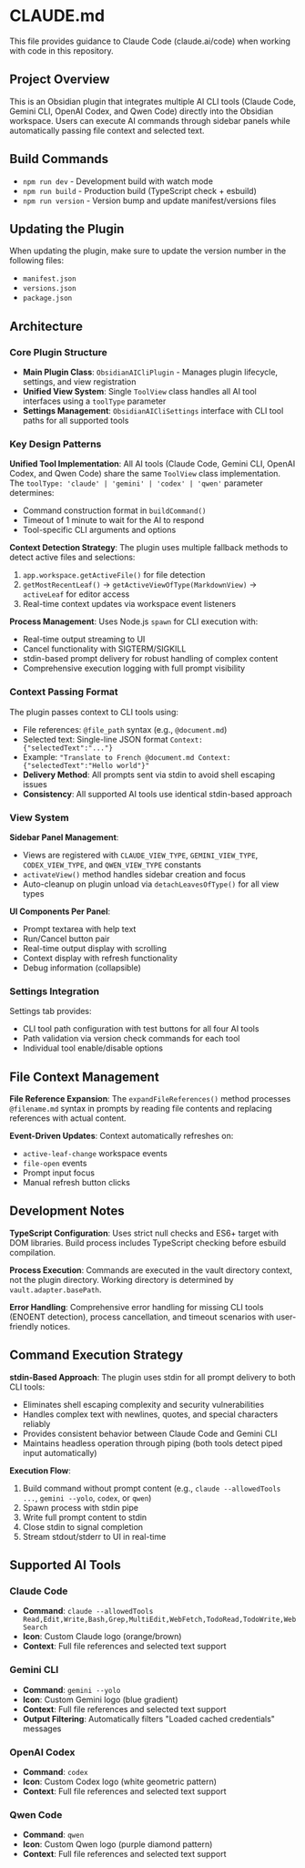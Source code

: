 # CLAUDE.md

This file provides guidance to Claude Code (claude.ai/code) when working with code in this repository.

## Project Overview

This is an Obsidian plugin that integrates multiple AI CLI tools (Claude Code, Gemini CLI, OpenAI Codex, and Qwen Code) directly into the Obsidian workspace. Users can execute AI commands through sidebar panels while automatically passing file context and selected text.

## Build Commands

- `npm run dev` - Development build with watch mode
- `npm run build` - Production build (TypeScript check + esbuild)
- `npm run version` - Version bump and update manifest/versions files

## Updating the Plugin

When updating the plugin, make sure to update the version number in the following files:

- `manifest.json`
- `versions.json`
- `package.json`

## Architecture

### Core Plugin Structure
- **Main Plugin Class**: `ObsidianAICliPlugin` - Manages plugin lifecycle, settings, and view registration
- **Unified View System**: Single `ToolView` class handles all AI tool interfaces using a `toolType` parameter
- **Settings Management**: `ObsidianAICliSettings` interface with CLI tool paths for all supported tools

### Key Design Patterns

**Unified Tool Implementation**: All AI tools (Claude Code, Gemini CLI, OpenAI Codex, and Qwen Code) share the same `ToolView` class implementation. The `toolType: 'claude' | 'gemini' | 'codex' | 'qwen'` parameter determines:
- Command construction format in `buildCommand()`
- Timeout of 1 minute to wait for the AI to respond
- Tool-specific CLI arguments and options

**Context Detection Strategy**: The plugin uses multiple fallback methods to detect active files and selections:
1. `app.workspace.getActiveFile()` for file detection
2. `getMostRecentLeaf()` → `getActiveViewOfType(MarkdownView)` → `activeLeaf` for editor access
3. Real-time context updates via workspace event listeners

**Process Management**: Uses Node.js `spawn` for CLI execution with:
- Real-time output streaming to UI
- Cancel functionality with SIGTERM/SIGKILL
- stdin-based prompt delivery for robust handling of complex content
- Comprehensive execution logging with full prompt visibility

### Context Passing Format

The plugin passes context to CLI tools using:
- File references: `@file_path` syntax (e.g., `@document.md`)
- Selected text: Single-line JSON format `Context: {"selectedText":"..."}`
- Example: `"Translate to French @document.md Context: {"selectedText":"Hello world"}"`
- **Delivery Method**: All prompts sent via stdin to avoid shell escaping issues
- **Consistency**: All supported AI tools use identical stdin-based approach

### View System

**Sidebar Panel Management**:
- Views are registered with `CLAUDE_VIEW_TYPE`, `GEMINI_VIEW_TYPE`, `CODEX_VIEW_TYPE`, and `QWEN_VIEW_TYPE` constants
- `activateView()` method handles sidebar creation and focus
- Auto-cleanup on plugin unload via `detachLeavesOfType()` for all view types

**UI Components Per Panel**:
- Prompt textarea with help text
- Run/Cancel button pair
- Real-time output display with scrolling
- Context display with refresh functionality
- Debug information (collapsible)

### Settings Integration

Settings tab provides:
- CLI tool path configuration with test buttons for all four AI tools
- Path validation via version check commands for each tool
- Individual tool enable/disable options

## File Context Management

**File Reference Expansion**: The `expandFileReferences()` method processes `@filename.md` syntax in prompts by reading file contents and replacing references with actual content.

**Event-Driven Updates**: Context automatically refreshes on:
- `active-leaf-change` workspace events
- `file-open` events  
- Prompt input focus
- Manual refresh button clicks

## Development Notes

**TypeScript Configuration**: Uses strict null checks and ES6+ target with DOM libraries. Build process includes TypeScript checking before esbuild compilation.

**Process Execution**: Commands are executed in the vault directory context, not the plugin directory. Working directory is determined by `vault.adapter.basePath`.

**Error Handling**: Comprehensive error handling for missing CLI tools (ENOENT detection), process cancellation, and timeout scenarios with user-friendly notices.

## Command Execution Strategy

**stdin-Based Approach**: The plugin uses stdin for all prompt delivery to both CLI tools:
- Eliminates shell escaping complexity and security vulnerabilities
- Handles complex text with newlines, quotes, and special characters reliably
- Provides consistent behavior between Claude Code and Gemini CLI
- Maintains headless operation through piping (both tools detect piped input automatically)

**Execution Flow**:
1. Build command without prompt content (e.g., `claude --allowedTools ...`, `gemini --yolo`, `codex`, or `qwen`)
2. Spawn process with stdin pipe
3. Write full prompt content to stdin
4. Close stdin to signal completion
5. Stream stdout/stderr to UI in real-time

## Supported AI Tools

### Claude Code
- **Command**: `claude --allowedTools Read,Edit,Write,Bash,Grep,MultiEdit,WebFetch,TodoRead,TodoWrite,WebSearch`
- **Icon**: Custom Claude logo (orange/brown)
- **Context**: Full file references and selected text support

### Gemini CLI
- **Command**: `gemini --yolo`
- **Icon**: Custom Gemini logo (blue gradient)
- **Context**: Full file references and selected text support
- **Output Filtering**: Automatically filters "Loaded cached credentials" messages

### OpenAI Codex
- **Command**: `codex`
- **Icon**: Custom Codex logo (white geometric pattern)
- **Context**: Full file references and selected text support

### Qwen Code
- **Command**: `qwen`
- **Icon**: Custom Qwen logo (purple diamond pattern)
- **Context**: Full file references and selected text support